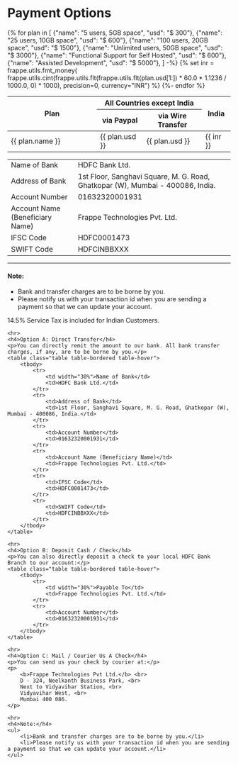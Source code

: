 # Payment Options

<!-- jinja -->
<table class="table table-bordered table-hover">
	<thead>
		<tr>
			<th rowspan=2 style="width: 40%;">Plan</th>
			<th colspan=2 class="text-center">All Countries except India</th>
			<th rowspan=2 class="text-right">India</th>
		</tr>
		<tr>
			<th class="text-right">via Paypal</th>
			<th class="text-right">via Wire Transfer</th>
		</tr>
	</thead>
	<tbody>
		{% for plan in [
			{"name": "5 users, 5GB space", "usd": "$ 300"},
			{"name": "25 users, 10GB space", "usd": "$ 600"},
			{"name": "100 users, 20GB space", "usd": "$ 1500"},
			{"name": "Unlimited users, 50GB space", "usd": "$ 3000"},
			{"name": "Functional Support for Self Hosted", "usd": "$ 600"},
			{"name": "Assisted Development", "usd": "$ 5000"},
		] -%}
			{% set inr = frappe.utils.fmt_money(
				frappe.utils.cint(frappe.utils.flt(frappe.utils.flt(plan.usd[1:]) * 60.0 * 1.1236 / 1000.0, 0) * 1000),
				precision=0,
				currency="INR") %}
			<tr>
				<td>{{ plan.name }}</td>
				<td class="text-right"><a class="paypal-paynow" data-plan="{{ plan.name }}" onclick="pay.paypal(this)">{{ plan.usd }}</a></td>
				<td class="text-right"><a class="wire-transfer" data-amount="{{ plan.usd }}" onclick="pay.wire_transfer(this, '.wire-transfer-msg')">{{ plan.usd }}</a></td>
				<td class="text-right"><a class="india-wire-transfer" data-amount="{{ inr }}" onclick="pay.wire_transfer(this, '.india-wire-transfer-msg')">{{ inr }}</a></td>
			</tr>
		{%- endfor %}
	</tbody>
</table>

<div class="wire-transfer-msg hidden">
	<table class="table table-bordered table-hover">
		<tbody>
			<tr>
				<td width="30%">Name of Bank</td>
				<td>HDFC Bank Ltd.</td>
			</tr>
			<tr>
				<td>Address of Bank</td>
				<td>1st Floor, Sanghavi Square, M. G. Road, Ghatkopar (W), Mumbai - 400086, India.</td>
			</tr>
			<tr>
				<td>Account Number</td>
				<td>01632320001931</td>
			</tr>
			<tr>
				<td>Account Name (Beneficiary Name)</td>
				<td>Frappe Technologies Pvt. Ltd.</td>
			</tr>
			<tr>
				<td>IFSC Code</td>
				<td>HDFC0001473</td>
			</tr>
			<tr>
				<td>SWIFT Code</td>
				<td>HDFCINBBXXX</td>
			</tr>
		</tbody>
	</table>
	<hr>
	<h4>Note:</h4>
	<ul>
		<li>Bank and transfer charges are to be borne by you.</li>
		<li>Please notify us with your transaction id when you are sending a payment so that we can update your account.</li>
	</ul>
</div>

<div class="india-wire-transfer-msg hidden">
	<p>14.5% Service Tax is included for Indian Customers.</p>

	<hr>
	<h4>Option A: Direct Transfer</h4>
	<p>You can directly remit the amount to our bank. All bank transfer charges, if any, are to be borne by you.</p>
	<table class="table table-bordered table-hover">
		<tbody>
			<tr>
				<td width="30%">Name of Bank</td>
				<td>HDFC Bank Ltd.</td>
			</tr>
			<tr>
				<td>Address of Bank</td>
				<td>1st Floor, Sanghavi Square, M. G. Road, Ghatkopar (W), Mumbai - 400086, India.</td>
			</tr>
			<tr>
				<td>Account Number</td>
				<td>01632320001931</td>
			</tr>
			<tr>
				<td>Account Name (Beneficiary Name)</td>
				<td>Frappe Technologies Pvt. Ltd.</td>
			</tr>
			<tr>
				<td>IFSC Code</td>
				<td>HDFC0001473</td>
			</tr>
			<tr>
				<td>SWIFT Code</td>
				<td>HDFCINBBXXX</td>
			</tr>
		</tbody>
	</table>

	<hr>
	<h4>Option B: Deposit Cash / Check</h4>
	<p>You can also directly deposit a check to your local HDFC Bank Branch to our account:</p>
	<table class="table table-bordered table-hover">
		<tbody>
			<tr>
				<td width="30%">Payable To</td>
				<td>Frappe Technologies Pvt. Ltd.</td>
			</tr>
			<tr>
				<td>Account Number</td>
				<td>01632320001931</td>
			</tr>
		</tbody>
	</table>

	<hr>
	<h4>Option C: Mail / Courier Us A Check</h4>
	<p>You can send us your check by courier at:</p>
	<p>
		<b>Frappe Technologies Pvt Ltd.</b> <br>
		D - 324, Neelkanth Business Park, <br>
		Next to Vidyavihar Station, <br>
		Vidyavihar West, <br>
		Mumbai 400 086.
	</p>

	<hr>
	<h4>Note:</h4>
	<ul>
		<li>Bank and transfer charges are to be borne by you.</li>
		<li>Please notify us with your transaction id when you are sending a payment so that we can update your account.</li>
	</ul>
</div>
